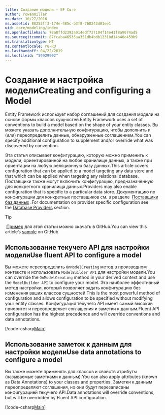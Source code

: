 ```yaml
---
title: Создание модели — EF Core
author: rowanmiller
ms.date: 10/27/2016
ms.assetid: 88253ff3-174e-485c-b3f8-768243d01ee1
uid: core/modeling/index
ms.openlocfilehash: 78a8ffd2393a914edf737104f14e41f8a9074ad5
ms.sourcegitcommit: 87fcaba46535aa351db4bdb1231bd14b40e459b9
ms.translationtype: HT
ms.contentlocale: ru-RU
ms.lasthandoff: 04/22/2019
ms.locfileid: "59929902"
---
```

# <a name="creating-and-configuring-a-model"></a><span data-ttu-id="2b92f-102">Создание и настройка модели</span><span class="sxs-lookup"><span data-stu-id="2b92f-102">Creating and configuring a Model</span></span>

<span data-ttu-id="2b92f-103">Entity Framework использует набор соглашений для создания модели на основе формы классов сущностей.</span><span class="sxs-lookup"><span data-stu-id="2b92f-103">Entity Framework uses a set of conventions to build a model based on the shape of your entity classes.</span></span> <span data-ttu-id="2b92f-104">Вы можете указать дополнительную конфигурацию, чтобы дополнить и (или) переопределить данные, обнаруженные соглашением.</span><span class="sxs-lookup"><span data-stu-id="2b92f-104">You can specify additional configuration to supplement and/or override what was discovered by convention.</span></span>

<span data-ttu-id="2b92f-105">Эта статья описывает конфигурацию, которую можно применить к модели, ориентированной на любое хранилище данных, а также при ориентации на любую реляционную базу данных.</span><span class="sxs-lookup"><span data-stu-id="2b92f-105">This article covers configuration that can be applied to a model targeting any data store and that which can be applied when targeting any relational database.</span></span> <span data-ttu-id="2b92f-106">Поставщики также могут включить конфигурацию, предназначенную для конкретного хранилища данных.</span><span class="sxs-lookup"><span data-stu-id="2b92f-106">Providers may also enable configuration that is specific to a particular data store.</span></span> <span data-ttu-id="2b92f-107">Документацию по конфигурации для конкретных поставщиков см. в разделе  [Поставщики баз данных](../providers/index.md) .</span><span class="sxs-lookup"><span data-stu-id="2b92f-107">For documentation on provider specific configuration see the [Database Providers](../providers/index.md) section.</span></span>

> [!TIP]  
> <span data-ttu-id="2b92f-108"> [Пример](https://github.com/aspnet/EntityFramework.Docs/tree/master/samples) для этой статьи можно скачать в GitHub.</span><span class="sxs-lookup"><span data-stu-id="2b92f-108">You can view this article’s [sample](https://github.com/aspnet/EntityFramework.Docs/tree/master/samples) on GitHub.</span></span>

## <a name="use-fluent-api-to-configure-a-model"></a><span data-ttu-id="2b92f-109">Использование текучего API для настройки модели</span><span class="sxs-lookup"><span data-stu-id="2b92f-109">Use fluent API to configure a model</span></span>

<span data-ttu-id="2b92f-110">Вы можете переопределить `OnModelCreating` метод в производном контексте и использовать `ModelBuilder API` для настройки модели.</span><span class="sxs-lookup"><span data-stu-id="2b92f-110">You can override the `OnModelCreating` method in your derived context and use the `ModelBuilder API` to configure your model.</span></span> <span data-ttu-id="2b92f-111">Это наиболее эффективный метод настройки, который позволяет задать конфигурацию без изменения ваших классов сущностей.</span><span class="sxs-lookup"><span data-stu-id="2b92f-111">This is the most powerful method of configuration and allows configuration to be specified without modifying your entity classes.</span></span> <span data-ttu-id="2b92f-112">Конфигурация текучего API имеет самый высокий приоритет и переопределяет соглашения и заметки к данным.</span><span class="sxs-lookup"><span data-stu-id="2b92f-112">Fluent API configuration has the highest precedence and will override conventions and data annotations.</span></span>

[!code-csharp[Main](../../../samples/core/Modeling/FluentAPI/Samples/Required.cs?highlight=11-13)]

## <a name="use-data-annotations-to-configure-a-model"></a><span data-ttu-id="2b92f-113">Использование заметок к данным для настройки модели</span><span class="sxs-lookup"><span data-stu-id="2b92f-113">Use data annotations to configure a model</span></span>

<span data-ttu-id="2b92f-114">Вы также можете применять для классов и свойств атрибуты (называемые заметками к данным).</span><span class="sxs-lookup"><span data-stu-id="2b92f-114">You can also apply attributes (known as Data Annotations) to your classes and properties.</span></span> <span data-ttu-id="2b92f-115">Заметки к данным переопределяют соглашения, но они будут перезаписаны конфигурацией текучего API.</span><span class="sxs-lookup"><span data-stu-id="2b92f-115">Data annotations will override conventions, but will be overridden by Fluent API configuration.</span></span>

[!code-csharp[Main](../../../samples/core/Modeling/DataAnnotations/Samples/Required.cs?highlight=14)]
